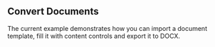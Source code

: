 ﻿##  Convert Documents 

The current example demonstrates how you can import a document template, fill it with content controls and export it to DOCX.

[//]: <keywords: create,prepare,data,template,save,export,docx,openxml,text box, check box, fill, fields>